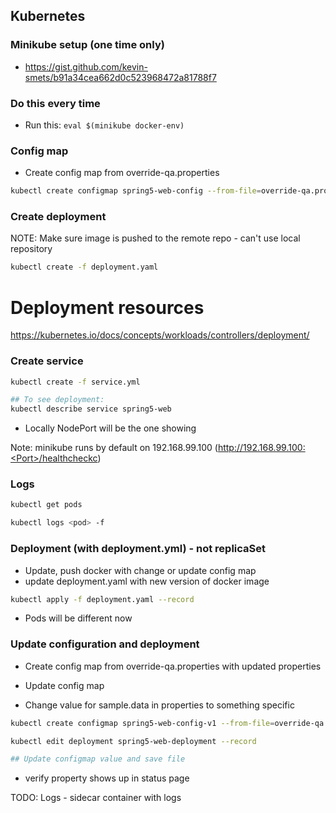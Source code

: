 ## Kubernetes


### Minikube setup (one time only)

 * https://gist.github.com/kevin-smets/b91a34cea662d0c523968472a81788f7
 
### Do this every time 
 * Run this: `eval $(minikube docker-env)`

### Config map
* Create config map from override-qa.properties

```bash
kubectl create configmap spring5-web-config --from-file=override-qa.properties
```

### Create deployment
NOTE: Make sure image is pushed to the remote repo - can't use local repository

```bash
kubectl create -f deployment.yaml
```
# Deployment resources
https://kubernetes.io/docs/concepts/workloads/controllers/deployment/

### Create service

```bash
kubectl create -f service.yml

## To see deployment:
kubectl describe service spring5-web
```
* Locally NodePort will be the one showing

Note: minikube runs by default on 192.168.99.100 (http://192.168.99.100:<Port>/healthcheckc)

### Logs

```bash
kubectl get pods

kubectl logs <pod> -f 
```

### Deployment (with deployment.yml) - not replicaSet

* Update, push docker with change or update config map
* update deployment.yaml with new version of docker image

```bash
kubectl apply -f deployment.yaml --record
```

* Pods will be different now

### Update configuration and deployment

* Create config map from override-qa.properties with updated properties


* Update config map

 - Change value for sample.data in properties to something specific


```bash
kubectl create configmap spring5-web-config-v1 --from-file=override-qa.properties

kubectl edit deployment spring5-web-deployment --record

## Update configmap value and save file

```

* verify property shows up in status page


TODO: Logs - sidecar container with logs


